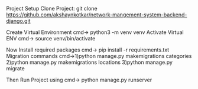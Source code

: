 Project Setup
Clone Project: git clone https://github.com/akshaynkotkar/network-mangement-system-backend-django.git

Create Virtual Environment 
cmd-> python3 -m venv venv
Activate Virtual ENV
cmd-> source venv/bin/activate

Now Install required packages
cmd-> pip install -r requirements.txt
Migration commands
cmd->1)python manage.py makemigrations categories
     2)python manage.py makemigrations locations
     3)python manage.py migrate

Then Run Project using
cmd-> python manage.py runserver

